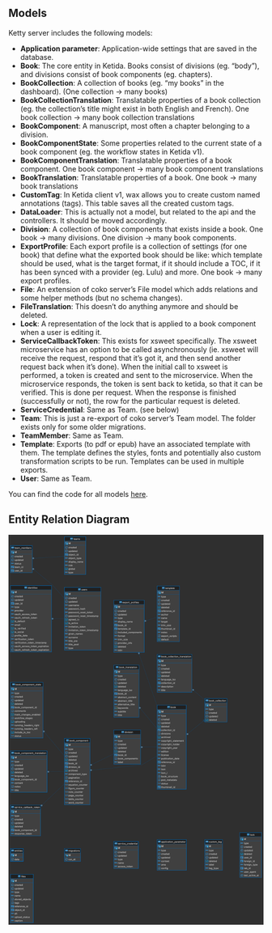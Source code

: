 ## Models

Ketty server includes the following models:

- **Application parameter**: Application-wide settings that are saved in the database.
- **Book**: The core entity in Ketida. Books consist of divisions (eg. “body”), and divisions consist of book components (eg. chapters).
- **BookCollection**: A collection of books (eg. “my books” in the dashboard). (One collection -> many books)
- **BookCollectionTranslation**: Translatable properties of a book collection (eg. the collection’s title might exist in both English and French). One book collection -> many book collection translations
- **BookComponent**: A manuscript, most often a chapter belonging to a division.
- **BookComponentState**: Some properties related to the current state of a book component (eg. the workflow states in Ketida v1).
- **BookComponentTranslation**: Translatable properties of a book component. One book component -> many book component translations
- **BookTranslation**: Translatable properties of a book. One book -> many book translations
- **CustomTag**: In Ketida client v1, wax allows you to create custom named annotations (tags). This table saves all the created custom tags.
- **DataLoader**: This is actually not a model, but related to the api and the controllers. It should be moved accordingly.
- **Division**: A collection of book components that exists inside a book. One book -> many divisions. One division -> many book components.
- **ExportProfile**: Each export profile is a collection of settings (for one book) that define what the exported book should be like: which template should be used, what is the target format, if it should include a TOC, if it has been synced with a provider (eg. Lulu) and more. One book -> many export profiles.
- **File**: An extension of coko server’s File model which adds relations and some helper methods (but no schema changes).
- **FileTranslation**: This doesn’t do anything anymore and should be deleted.
- **Lock**: A representation of the lock that is applied to a book component when a user is editing it.
- **ServiceCallbackToken**: This exists for xsweet specifically. The xsweet microservice has an option to be called asynchronously (ie. xsweet will receive the request, respond that it’s got it, and then send another request back when it’s done). When the initial call to xsweet is performed, a token is created and sent to the microservice. When the microservice responds, the token is sent back to ketida, so that it can be verified. This is done per request. When the response is finished (successfully or not), the row for the particular request is deleted.
- **ServiceCredential**: Same as Team. (see below)
- **Team**: This is just a re-export of coko server’s Team model. The folder exists only for some older migrations.
- **TeamMember**: Same as Team.
- **Template**: Exports (to pdf or epub) have an associated template with them. The template defines the styles, fonts and potentially also custom transformation scripts to be run. Templates can be used in multiple exports.
- **User**: Same as Team.

You can find the code for all models [here](https://gitlab.coko.foundation/ketty/server/-/tree/main/models?ref_type=heads).

## Entity Relation Diagram

![ketty ER diagram](../../static/img/kettyERDiagram.png)
